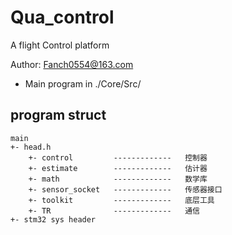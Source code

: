 # Qua_control

A flight Control platform

Author: Fanch0554@163.com

* Main program in ./Core/Src/

## program struct

    main
    +- head.h
        +- control         -------------   控制器
        +- estimate        -------------   估计器
        +- math            -------------   数学库
        +- sensor_socket   -------------   传感器接口
        +- toolkit         -------------   底层工具
        +- TR              -------------   通信
    +- stm32 sys header